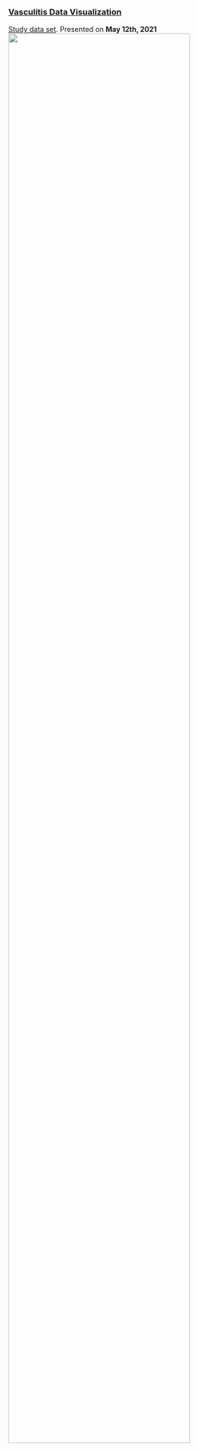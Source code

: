 ### [Vasculitis Data Visualization](agstn.github.io/vas/)  
[Study data set](https://github.com/VIS-SIG/Wonderful-Wednesdays/tree/master/data/2021/2021-05-12). Presented on **May 12th, 2021**  
<img src="https://raw.githubusercontent.com/agstn/WW/main/2021-05-12/vas-fig-gif.gif" width="85%" height="85%">
